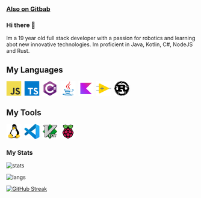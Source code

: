 ### [Also on Gitbab](https://gitlab.com/brandonzx3)

### Hi there 👋

Im a 19 year old full stack developer with a passion for robotics and learning abot new innovative technologies. Im proficient in Java, Kotlin, C#, NodeJS and Rust.

## My Languages
<div>
  <img src="https://github.com/devicons/devicon/blob/master/icons/javascript/javascript-original.svg" title="JavaScript" alt="JavaScript" width="40" height="40"/>&nbsp;
	<img src="https://github.com/devicons/devicon/blob/master/icons/typescript/typescript-original.svg" title="TypeScript" alt="TypeScript" width="40" height="40"/>&nbsp;
	<img src="https://github.com/devicons/devicon/blob/master/icons/csharp/csharp-original.svg" title="C#" alt="C#" width="40" height="40"/>&nbsp;
	<img src="https://github.com/devicons/devicon/blob/master/icons/java/java-original.svg" title="Java" alt="Java" width="40" height="40"/>&nbsp;
	<img src="https://github.com/devicons/devicon/blob/master/icons/kotlin/kotlin-original.svg" title="Kotlin" alt="Kotlin" width="40" height="40"/>&nbsp;
	<img src="https://github.com/devicons/devicon/blob/master/icons/labview/labview-original.svg" title="LabVIEW" alt="LabVIEW" width="40" height="40"/>&nbsp;
	<img src="https://github.com/devicons/devicon/blob/master/icons/rust/rust-plain.svg" title="Rust" alt="Rust" width="40" height="40"/>&nbsp;
</div>

## My Tools
<div>
	<img src="https://github.com/devicons/devicon/blob/master/icons/linux/linux-original.svg" title="Linux" alt="Linux" width="40" height="40"/>&nbsp;
	<img src="https://github.com/devicons/devicon/blob/master/icons/vscode/vscode-original.svg" title="VS Code" alt="VS Code" width="40" height="40"/>&nbsp;
	<img src="https://github.com/devicons/devicon/blob/master/icons/vim/vim-original.svg" title="Vim" alt="Vim" width="40" height="40"/>&nbsp;
	<img src="https://github.com/devicons/devicon/blob/master/icons/raspberrypi/raspberrypi-original.svg" title="RPI" alt="RPI" width="40" height="40"/>&nbsp;
</div>

### My Stats

![stats](https://github-readme-stats-git-masterrstaa-rickstaa.vercel.app/api?username=brandonzx3&theme=synthwave&show_icons=true&count_private=true)

![langs](https://github-readme-stats-git-masterrstaa-rickstaa.vercel.app/api/top-langs/?username=brandonzx3&layout=compact&hide=labview&theme=synthwave&count_private=true)

[![GitHub Streak](https://streak-stats.demolab.com/?user=brandonzx3&theme=dark)](https://git.io/streak-stats)
